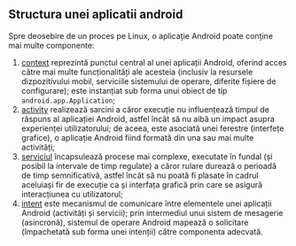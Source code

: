 ## Structura unei aplicatii android

Spre deosebire de un proces pe Linux, o aplicație Android poate conține mai multe componente:

1.  [context](http://developer.android.com/reference/android/content/Context.html)
    reprezintă punctul central al unei aplicații Android, oferind acces
    către mai multe funcționalități ale acesteia (inclusiv la resursele
    dizpozitivului mobil, serviciile sistemului de operare, diferite
    fișiere de configurare); este instanțiat sub forma unui obiect de
    tip `android.app.Application`;
2.  [activity](http://developer.android.com/reference/android/app/Activity.html)
    realizează sarcini a căror execuție nu influențează timpul de
    răspuns al aplicației Android, astfel încât să nu aibă un impact
    asupra experienței utilizatorului; de aceea, este asociată unei
    ferestre (interfețe grafice), o aplicație Android fiind formată din
    una sau mai multe activități;
3.  [serviciul](http://developer.android.com/reference/android/app/Service.html)
    încapsulează procese mai complexe, executate în fundal (și posibil
    la intervale de timp regulate) a căror rulare durează o perioadă de
    timp semnificativă, astfel încât să nu poată fi plasate în cadrul
    aceluiași fir de execuție ca și interfața grafică prin care se
    asigură interacțiunea cu utilizatorul;
4.  [intent](http:*developer.android.com/reference/android/content/Intent.html)
    este mecanismul de comunicare între elementele unei aplicații
    Android (activități și servicii); prin intermediul unui sistem de
    mesagerie (asincronă), sistemul de operare Android mapează o
    solicitare (împachetată sub forma unei intenții) către componenta
    adecvată.
